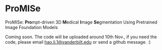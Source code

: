 # ProMISe
ProMISe: **Pro**mpt-driven  3D **M**edical **I**mage **Se**gmentation Using Pretrained Image Foundation Models

Coming soon. The code will be uploaded around 10th Nov., if you need the code, please email hao.li.1@vanderbilt.edu or send a github message. :)
